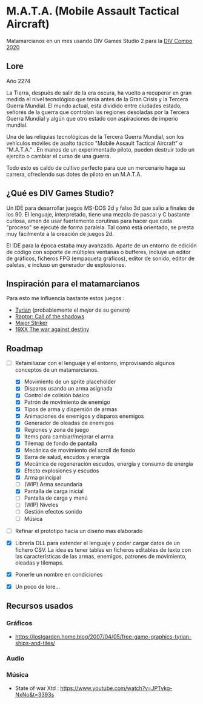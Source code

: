 M.A.T.A. (Mobile Assault Tactical Aircraft)
==========================================

Matamarcianos en un mes usando DIV Games Studio 2 para la [DIV Compo 2020](https://divcompo.now.sh/)

## Lore

Año 2274

La Tierra, después de salir de la era oscura, ha vuelto a recuperar en gran
medida el nivel tecnológico que tenia antes de la Gran Crisis y la Tercera
Guerra Mundial. El mundo actual, esta dividido entre ciudades estado, señores de
la guerra que controlan las regiones desoladas por la Tercera Guerra Mundial y
algún que otro estado con aspiraciones de imperio mundial.

Una de las reliquias tecnológicas de la Tercera Guerra Mundial, son los
vehículos móviles de asalto táctico "Mobile Assault Tactical Aircraft" o
"M.A.T.A." . En manos de un experimentado piloto, pueden destruir todo un
ejercito o cambiar el curso de una guerra.

Todo esto es caldo de cultivo perfecto para que un mercenario haga su carrera,
ofreciendo sus dotes de piloto en un M.A.T.A.



## ¿Qué es DIV Games Studio?

Un IDE para desarrollar juegos MS-DOS 2d y falso 3d que salio a finales de los 90.
El lenguaje, interpretado, tiene una mezcla de pascal y C bastante curiosa, amen de usar
fuertemente corutinas para hacer que cada "proceso" se ejecuté de forma paralela.
Tal como está orientado, se presta muy fácilmente a la creación de juegos 2d.

El IDE para la época estaba muy avanzado. Aparte de un entorno de edición de
código con soporte de múltiples ventanas o bufferes, incluye un editor de
gráficos, ficheros FPG (empaqueta gráficos), editor de sonido, editor de
paletas, e incluso un generador de explosiones.

## Inspiración para el matamarcianos

Para esto me influencia bastante estos juegos :

* [Tyrian](http://shorturl.at/mqS79) (probablemente el *mejor* de su genero)
* [Raptor: Call of the shadows](https://es.wikipedia.org/wiki/Raptor:_Call_of_the_Shadows<Paste>)
* [Major Striker](https://es.wikipedia.org/wiki/William_Stryker)
* [19XX The war against destiny](https://en.wikipedia.org/wiki/19XX:_The_War_Against_Destiny)

## Roadmap

- [ ] Refamiliazar con el lenguaje y el entorno, improvisando algunos conceptos
    de un matamarcianos.
    - [x] Movimiento de un sprite placeholder
    - [x] Disparos usando un arma asignada
    - [x] Control de colisión básico
    - [x] Patrón de movimiento de enemigo
    - [x] Tipos de arma y dispersión de armas
    - [x] Animaciones de enemigos y disparos enemigos
    - [x] Generador de oleadas de enemigos
    - [x] Regiones y zona de juego
    - [x] Items para cambiar/mejorar el arma
    - [x] Tilemap de fondo de pantalla
    - [x] Mecánica de movimiento del scroll de fondo
    - [x] Barra de salud, escudos y energía
    - [x] Mecánica de regeneración escudos, energía y consumo de energía
    - [x] Efecto explosiones y escudos
    - [x] Arma principal
    - [ ] (WIP) Arma secundaria
    - [x] Pantalla de carga inicial
    - [ ] Pantalla de carga y menú
    - [ ] (WIP) Niveles
    - [ ] Gestión efectos sonido
    - [ ] Música
- [ ] Refinar el prototipo hacia un diseño mas elaborado
- [x] Librería DLL para extender el lenguaje y poder cargar datos de un fichero
    CSV. La idea es tener tablas en ficheros editables de texto con las
    características de las armas, enemigos, patrones de movimiento, oleadas y
    tilemaps.
- [x] Ponerle un nombre en condiciones
- [x] Un poco de lore...


## Recursos usados

### Gráficos

- https://lostgarden.home.blog/2007/04/05/free-game-graphics-tyrian-ships-and-tiles/

### Audio

### Música

- State of war Xtd : https://www.youtube.com/watch?v=JPTvkg-NxNo&t=3393s

